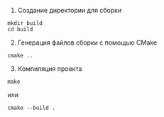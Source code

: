1. Создание директории для сборки
``` 
mkdir build
cd build
```
2. Генерация файлов сборки с помощью CMake
```
cmake ..
```
3. Компиляция проекта
```
make
```
или
```
cmake --build .
```
